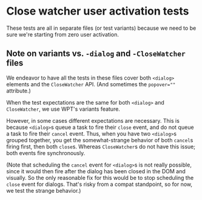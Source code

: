 # Close watcher user activation tests

These tests are all in separate files (or test variants) because we need to be
sure we're starting from zero user activation.

## Note on variants vs. `-dialog` and `-CloseWatcher` files

We endeavor to have all the tests in these files cover both `<dialog>` elements
and the `CloseWatcher` API. (And sometimes the `popover=""` attribute.)

When the test expectations are the same for both `<dialog>` and `CloseWatcher`,
we use WPT's variants feature.

However, in some cases different expectations are necessary. This is because
`<dialog>`s queue a task to fire their `close` event, and do not queue a task
to fire their `cancel` event. Thus, when you have two `<dialog>`s grouped
together, you get the somewhat-strange behavior of both `cancel`s firing first,
then both `close`s. Whereas `CloseWatcher`s do not have this issue; both events
fire synchronously.

(Note that scheduling the `cancel` event for `<dialog>`s is not really possible,
since it would then fire after the dialog has been closed in the DOM and
visually. So the only reasonable fix for this would be to stop scheduling the
`close` event for dialogs. That's risky from a compat standpoint, so for now,
we test the strange behavior.)
